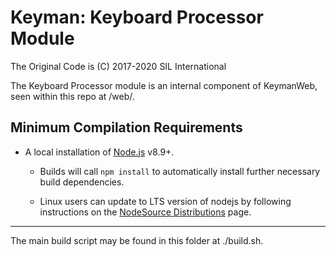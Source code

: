 # Keyman:  Keyboard Processor Module
The Original Code is (C) 2017-2020 SIL International

The Keyboard Processor module is an internal component of KeymanWeb, seen within this repo at /web/.

## Minimum Compilation Requirements

* A local installation of [Node.js](https://nodejs.org/) v8.9+.
	* Builds will call `npm install` to automatically install further necessary build dependencies.

	* Linux users can update to LTS version of nodejs by following instructions on the [NodeSource Distributions](https://github.com/nodesource/distributions#table-of-contents) page.

**********************************************************************

The main build script may be found in this folder at ./build.sh.
